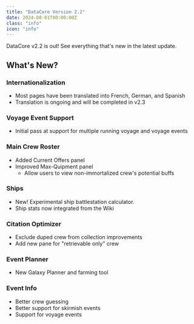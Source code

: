 ```yaml
---
title: "DataCore Version 2.2"
date: 2024-08-01T00:00:00Z
class: "info"
icon: "info"
---
```


DataCore v2.2 is out! See everything that's new in the latest update.<!-- end -->

## What's New?

### Internationalization

- Most pages have been translated into French, German, and Spanish
- Translation is ongoing and will be completed in v2.3

### Voyage Event Support

- Initial pass at support for multiple running voyage and voyage events

### Main Crew Roster

- Added Current Offers panel
- Improved Max-Quipment panel
  - Allow users to view non-immortalized crew's potential buffs

### Ships

- New! Experimental ship battlestation calculator.
- Ship stats now integrated from the Wiki

### Citation Optimizer

- Exclude duped crew from collection improvements
- Add new pane for "retrievable only" crew

### Event Planner

- New Galaxy Planner and farming tool

### Event Info

- Better crew guessing
- Better support for skirmish events
- Support for voyage events


